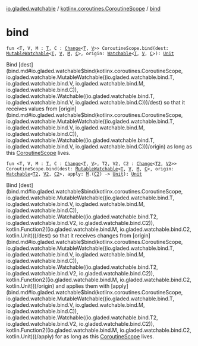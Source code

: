 [io.gladed.watchable](../index.md) / [kotlinx.coroutines.CoroutineScope](index.md) / [bind](./bind.md)

# bind

`fun <T, V, M : `[`T`](bind.md#T)`, C : `[`Change`](../-change/index.md)`<`[`T`](bind.md#T)`, `[`V`](bind.md#V)`>> CoroutineScope.bind(dest: `[`MutableWatchable`](../-mutable-watchable/index.md)`<`[`T`](bind.md#T)`, `[`V`](bind.md#V)`, `[`M`](bind.md#M)`, `[`C`](bind.md#C)`>, origin: `[`Watchable`](../-watchable/index.md)`<`[`T`](bind.md#T)`, `[`V`](bind.md#V)`, `[`C`](bind.md#C)`>): `[`Unit`](https://kotlinlang.org/api/latest/jvm/stdlib/kotlin/-unit/index.html)

Bind [dest](bind.md#io.gladed.watchable$bind(kotlinx.coroutines.CoroutineScope, io.gladed.watchable.MutableWatchable((io.gladed.watchable.bind.T, io.gladed.watchable.bind.V, io.gladed.watchable.bind.M, io.gladed.watchable.bind.C)), io.gladed.watchable.Watchable((io.gladed.watchable.bind.T, io.gladed.watchable.bind.V, io.gladed.watchable.bind.C)))/dest) so that it receives values from [origin](bind.md#io.gladed.watchable$bind(kotlinx.coroutines.CoroutineScope, io.gladed.watchable.MutableWatchable((io.gladed.watchable.bind.T, io.gladed.watchable.bind.V, io.gladed.watchable.bind.M, io.gladed.watchable.bind.C)), io.gladed.watchable.Watchable((io.gladed.watchable.bind.T, io.gladed.watchable.bind.V, io.gladed.watchable.bind.C)))/origin) as long as this [CoroutineScope](#) lives.

`fun <T, V, M : `[`T`](bind.md#T)`, C : `[`Change`](../-change/index.md)`<`[`T`](bind.md#T)`, `[`V`](bind.md#V)`>, T2, V2, C2 : `[`Change`](../-change/index.md)`<`[`T2`](bind.md#T2)`, `[`V2`](bind.md#V2)`>> CoroutineScope.bind(dest: `[`MutableWatchable`](../-mutable-watchable/index.md)`<`[`T`](bind.md#T)`, `[`V`](bind.md#V)`, `[`M`](bind.md#M)`, `[`C`](bind.md#C)`>, origin: `[`Watchable`](../-watchable/index.md)`<`[`T2`](bind.md#T2)`, `[`V2`](bind.md#V2)`, `[`C2`](bind.md#C2)`>, apply: `[`M`](bind.md#M)`.(`[`C2`](bind.md#C2)`) -> `[`Unit`](https://kotlinlang.org/api/latest/jvm/stdlib/kotlin/-unit/index.html)`): `[`Unit`](https://kotlinlang.org/api/latest/jvm/stdlib/kotlin/-unit/index.html)

Bind [dest](bind.md#io.gladed.watchable$bind(kotlinx.coroutines.CoroutineScope, io.gladed.watchable.MutableWatchable((io.gladed.watchable.bind.T, io.gladed.watchable.bind.V, io.gladed.watchable.bind.M, io.gladed.watchable.bind.C)), io.gladed.watchable.Watchable((io.gladed.watchable.bind.T2, io.gladed.watchable.bind.V2, io.gladed.watchable.bind.C2)), kotlin.Function2((io.gladed.watchable.bind.M, io.gladed.watchable.bind.C2, kotlin.Unit)))/dest) so that it receives changes from [origin](bind.md#io.gladed.watchable$bind(kotlinx.coroutines.CoroutineScope, io.gladed.watchable.MutableWatchable((io.gladed.watchable.bind.T, io.gladed.watchable.bind.V, io.gladed.watchable.bind.M, io.gladed.watchable.bind.C)), io.gladed.watchable.Watchable((io.gladed.watchable.bind.T2, io.gladed.watchable.bind.V2, io.gladed.watchable.bind.C2)), kotlin.Function2((io.gladed.watchable.bind.M, io.gladed.watchable.bind.C2, kotlin.Unit)))/origin) and applies them with [apply](bind.md#io.gladed.watchable$bind(kotlinx.coroutines.CoroutineScope, io.gladed.watchable.MutableWatchable((io.gladed.watchable.bind.T, io.gladed.watchable.bind.V, io.gladed.watchable.bind.M, io.gladed.watchable.bind.C)), io.gladed.watchable.Watchable((io.gladed.watchable.bind.T2, io.gladed.watchable.bind.V2, io.gladed.watchable.bind.C2)), kotlin.Function2((io.gladed.watchable.bind.M, io.gladed.watchable.bind.C2, kotlin.Unit)))/apply) for as long as
this [CoroutineScope](#) lives.

